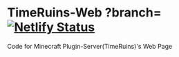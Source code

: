 # TimeRuins-Web ?branch=[![Netlify Status](https://api.netlify.com/api/v1/badges/36461fec-ad24-483b-bd60-a2a8892b08a0/deploy-status)](https://app.netlify.com/sites/timeruins/deploys)
Code for Minecraft Plugin-Server(TimeRuins)'s Web Page
